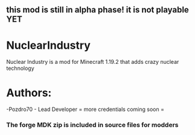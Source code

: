 ## this mod is still in alpha phase! it is not playable YET

# NuclearIndustry
Nuclear Industry is a mod for Minecraft 1.19.2 that adds crazy nuclear technology

# Authors:
-Pozdro70 - Lead Developer
= more credentials coming soon =

### The forge MDK zip is included in source files for modders
